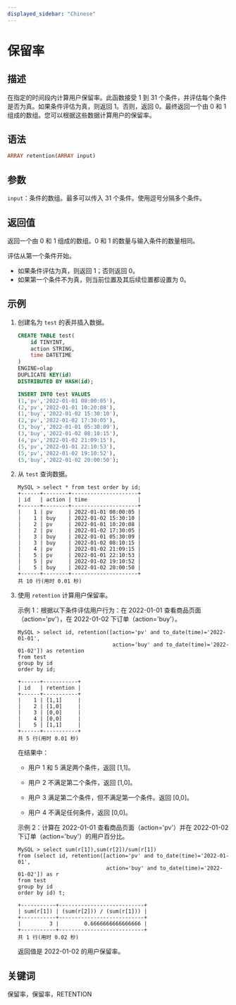 ```yaml
---
displayed_sidebar: "Chinese"
---
```


# 保留率

## 描述

在指定的时间段内计算用户保留率。此函数接受 1 到 31 个条件，并评估每个条件是否为真。如果条件评估为真，则返回 1。否则，返回 0。最终返回一个由 0 和 1 组成的数组。您可以根据这些数据计算用户的保留率。

## 语法

```Haskell
ARRAY retention(ARRAY input)
```

## 参数

`input`：条件的数组。最多可以传入 31 个条件。使用逗号分隔多个条件。

## 返回值

返回一个由 0 和 1 组成的数组。0 和 1 的数量与输入条件的数量相同。

评估从第一个条件开始。

- 如果条件评估为真，则返回 1；否则返回 0。
- 如果第一个条件不为真，则当前位置及其后续位置都设置为 0。

## 示例

1. 创建名为 `test` 的表并插入数据。

    ```SQL
    CREATE TABLE test(
        id TINYINT,
        action STRING,
        time DATETIME
    )
    ENGINE=olap
    DUPLICATE KEY(id)
    DISTRIBUTED BY HASH(id);

    INSERT INTO test VALUES 
    (1,'pv','2022-01-01 08:00:05'),
    (2,'pv','2022-01-01 10:20:08'),
    (1,'buy','2022-01-02 15:30:10'),
    (2,'pv','2022-01-02 17:30:05'),
    (3,'buy','2022-01-01 05:30:09'),
    (3,'buy','2022-01-02 08:10:15'),
    (4,'pv','2022-01-02 21:09:15'),
    (5,'pv','2022-01-01 22:10:53'),
    (5,'pv','2022-01-02 19:10:52'),
    (5,'buy','2022-01-02 20:00:50');
    ```

2. 从 `test` 查询数据。

    ```Plain Text
    MySQL > select * from test order by id;
    +------+--------+---------------------+
    | id   | action | time                |
    +------+--------+---------------------+
    |    1 | pv     | 2022-01-01 08:00:05 |
    |    1 | buy    | 2022-01-02 15:30:10 |
    |    2 | pv     | 2022-01-01 10:20:08 |
    |    2 | pv     | 2022-01-02 17:30:05 |
    |    3 | buy    | 2022-01-01 05:30:09 |
    |    3 | buy    | 2022-01-02 08:10:15 |
    |    4 | pv     | 2022-01-02 21:09:15 |
    |    5 | pv     | 2022-01-01 22:10:53 |
    |    5 | pv     | 2022-01-02 19:10:52 |
    |    5 | buy    | 2022-01-02 20:00:50 |
    +------+--------+---------------------+
    共 10 行(用时 0.01 秒)
    ```

3. 使用 `retention` 计算用户保留率。

    示例 1：根据以下条件评估用户行为：在 2022-01-01 查看商品页面（action='pv'），在 2022-01-02 下订单（action='buy'）。

    ```Plain Text
    MySQL > select id, retention([action='pv' and to_date(time)='2022-01-01',
                                  action='buy' and to_date(time)='2022-01-02']) as retention 
    from test 
    group by id
    order by id;
    
    +------+-----------+
    | id   | retention |
    +------+-----------+
    |    1 | [1,1]     |
    |    2 | [1,0]     |
    |    3 | [0,0]     |
    |    4 | [0,0]     |
    |    5 | [1,1]     |
    +------+-----------+
    共 5 行(用时 0.01 秒)
    ```

    在结果中：

    - 用户 1 和 5 满足两个条件，返回 [1,1]。

    - 用户 2 不满足第二个条件，返回 [1,0]。

    - 用户 3 满足第二个条件，但不满足第一个条件。返回 [0,0]。

    - 用户 4 不满足任何条件，返回 [0,0]。

    示例 2：计算在 2022-01-01 查看商品页面（action='pv'）并在 2022-01-02 下订单（action='buy'）的用户百分比。

    ```Plain Text
    MySQL > select sum(r[1]),sum(r[2])/sum(r[1])
    from (select id, retention([action='pv' and to_date(time)='2022-01-01',
                                action='buy' and to_date(time)='2022-01-02']) as r 
    from test 
    group by id 
    order by id) t;
    
    +-----------+---------------------------+
    | sum(r[1]) | (sum(r[2])) / (sum(r[1])) |
    +-----------+---------------------------+
    |         3 |        0.6666666666666666 |
    +-----------+---------------------------+
    共 1 行(用时 0.02 秒)
    ```

    返回值是 2022-01-02 的用户保留率。 

## 关键词

保留率，保留率，RETENTION
